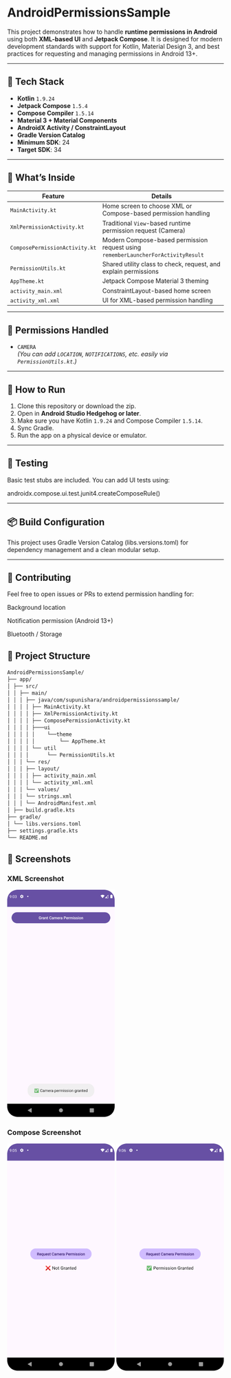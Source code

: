 # AndroidPermissionsSample

This project demonstrates how to handle **runtime permissions in Android** using both **XML-based UI** and **Jetpack Compose**. It is designed for modern development standards with support for Kotlin, Material Design 3, and best practices for requesting and managing permissions in Android 13+.

---

## 🔧 Tech Stack

- **Kotlin** `1.9.24`
- **Jetpack Compose** `1.5.4`
- **Compose Compiler** `1.5.14`
- **Material 3 + Material Components**
- **AndroidX Activity / ConstraintLayout**
- **Gradle Version Catalog**
- **Minimum SDK**: 24
- **Target SDK**: 34

---

## 🧠 What’s Inside

| Feature | Details |
|--------|---------|
| `MainActivity.kt` | Home screen to choose XML or Compose-based permission handling |
| `XmlPermissionActivity.kt` | Traditional `View`-based runtime permission request (Camera) |
| `ComposePermissionActivity.kt` | Modern Compose-based permission request using `rememberLauncherForActivityResult` |
| `PermissionUtils.kt` | Shared utility class to check, request, and explain permissions |
| `AppTheme.kt` | Jetpack Compose Material 3 theming |
| `activity_main.xml` | ConstraintLayout-based home screen |
| `activity_xml.xml` | UI for XML-based permission handling |

---

## 🔐 Permissions Handled

- `CAMERA`  
  *(You can add `LOCATION`, `NOTIFICATIONS`, etc. easily via `PermissionUtils.kt`.)*

---

## 🚀 How to Run

1. Clone this repository or download the zip.
2. Open in **Android Studio Hedgehog or later**.
3. Make sure you have Kotlin `1.9.24` and Compose Compiler `1.5.14`.
4. Sync Gradle.
5. Run the app on a physical device or emulator.

---

## 🧪 Testing

Basic test stubs are included. You can add UI tests using:

androidx.compose.ui.test.junit4.createComposeRule()

---

## 📦 Build Configuration
This project uses Gradle Version Catalog (libs.versions.toml) for dependency management and a clean modular setup.

---

## 🤝 Contributing
Feel free to open issues or PRs to extend permission handling for:

Background location

Notification permission (Android 13+)

Bluetooth / Storage


## 📁 Project Structure
```
AndroidPermissionsSample/
├── app/
│ ├── src/
│ │ ├── main/
│ │ │ ├── java/com/supunishara/androidpermissionssample/
│ │ │ │ ├── MainActivity.kt
│ │ │ │ ├── XmlPermissionActivity.kt
│ │ │ │ ├── ComposePermissionActivity.kt
│ │ │ │ ├───ui
│ │ │ │ │    └──theme   
│ │ │ │ │        └── AppTheme.kt   
│ │ │ │ └── util
│ │ │ │      └── PermissionUtils.kt
│ │ │ └── res/
│ │ │ ├── layout/
│ │ │ │ ├── activity_main.xml
│ │ │ │ └── activity_xml.xml
│ │ │ └── values/
│ │ │ └── strings.xml
│ │ │ └── AndroidManifest.xml
│ ├── build.gradle.kts
├── gradle/
│ └── libs.versions.toml
├── settings.gradle.kts
└── README.md
```

## 📸 Screenshots
<h3>XML Screenshot</h3>
<img src="screenshots/XML_based_UI.png" alt="XML Screenshot" width="250"/>
<br>
<h3>Compose Screenshot</h3>
<img src="screenshots/Composer_Based_UI-1.png" alt="Compose Screenshot-1" width="250"/>
<img src="screenshots/Composer_Based_UI-2.png" alt="Compose Screenshot-2" width="250"/>
